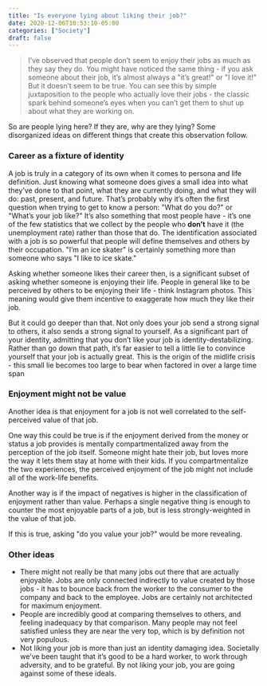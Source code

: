 ```yaml
---
title: "Is everyone lying about liking their job?"
date: 2020-12-06T10:53:10-05:00
categories: ["Society"]
draft: false
---
```

> I’ve observed that people don’t seem to enjoy their jobs as much as they say they do.  You might have noticed the same thing - if you ask someone about their job, it’s almost always a "it’s great!" or "I love it!"  But it doesn’t seem to be true.  You can see this by simple juxtaposition to the people who actually love their jobs - the classic spark behind someone’s eyes when you can’t get them to shut up about what they are working on.

So are people lying here?  If they are, why are they lying?  Some disorganized ideas on different things that create this observation follow.

### Career as a fixture of identity
A job is truly in a category of its own when it comes to persona and life definition.  Just knowing what someone does gives a small idea into what they’ve done to that point, what they are currently doing, and what they will do: past, present, and future.  That’s probably why it’s often the first question when trying to get to know a person: "What do you do?" or "What’s your job like?" It’s also something that most people have - it’s one of the few statistics that we collect by the people who **don’t** have it (the unemployment rate) rather than those that do.  The identification associated with a job is so powerful that people will define themselves and others by their occupation.  "I’m an ice skater" is certainly something more  than someone who says "I like to ice skate."

Asking whether someone likes their career then, is a significant subset of asking whether someone is enjoying their life.  People in general like to be perceived by others to be enjoying their life - think Instagram photos.  This meaning would give them incentive to exaggerate how much they like their job.

But it could go deeper than that.  Not only does your job send a strong signal to others, it also sends a strong signal to yourself.  As a significant part of your identity, admitting that you don’t like your job is identity-destabilizing.  Rather than go down that path, it’s far easier to tell a little lie to convince yourself that your job is actually great.  This is the origin of the midlife crisis - this small lie becomes too large to bear when factored in over a large time span

### Enjoyment might not be value
Another idea is that enjoyment for a job is not well correlated to the self-perceived value of that job.  

One way this could be true is if the enjoyment derived from the money or status a job provides is mentally compartmentalized away from the perception of the job itself.  Someone might hate their job, but loves more the way it lets them stay at home with their kids.  If you compartmentalize the two experiences, the perceived enjoyment of the job might not include all of the work-life benefits.

Another way is if the impact of negatives is higher in the classification of enjoyment rather than value.  Perhaps a single negative thing is enough to counter the most enjoyable parts of a job, but is less strongly-weighted in the value of that job.  

If this is true, asking "do you value your job?" would be more revealing.

### Other ideas
* There might not really be that many jobs out there that are actually enjoyable.  Jobs are only connected indirectly to value created by those jobs - it has to bounce back from the worker to the consumer to the company and back to the employee.  Jobs are certainly not architected for maximum enjoyment.
* People are incredibly good at comparing themselves to others, and feeling inadequacy by that comparison.  Many people may not feel satisfied unless they are near the very top, which is by definition not very populous.
* Not liking your job is more than just an identity damaging idea.  Societally we’ve been taught that it’s good to be a hard worker, to work through adversity, and to be grateful.  By not liking your job, you are going against some of these ideals.

